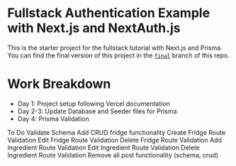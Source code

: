 # Fullstack Authentication Example with Next.js and NextAuth.js

This is the starter project for the fullstack tutorial with Next.js and Prisma. You can find the final version of this project in the [`final`](https://github.com/prisma/blogr-nextjs-prisma/tree/final) branch of this repo.

# Work Breakdown
- Day 1: Project setup following Vercel documentation
- Day 2-3: Update Database and Seeder files for Prisma
- Day 4: Prisma Validation
    
    
To Do
  Validate Schema
  Add CRUD fridge functionality
    Create Fridge
      Route
      Validation
    Edit Fridge
      Route
      Validation
    Delete Fridge
      Route
      Validation
    Add Ingredient
      Route
      Validation
    Edit Ingredient
      Route
      Validation
    Delete Ingredient
      Route
      Validation
  Remove all post functionality (schema, crud)